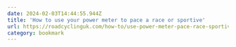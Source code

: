 ```yaml
---
date: 2024-02-03T14:44:55.944Z
title: 'How to use your power meter to pace a race or sportive'
url: https://roadcyclinguk.com/how-to/use-power-meter-pace-race-sportive.html
category: bookmark
---
```

